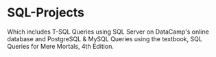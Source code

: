 # SQL-Projects

Which includes T-SQL Queries using SQL Server on DataCamp's online database
and PostgreSQL & MySQL Queries using the textbook, SQL Queries for Mere Mortals, 4th Edition.
